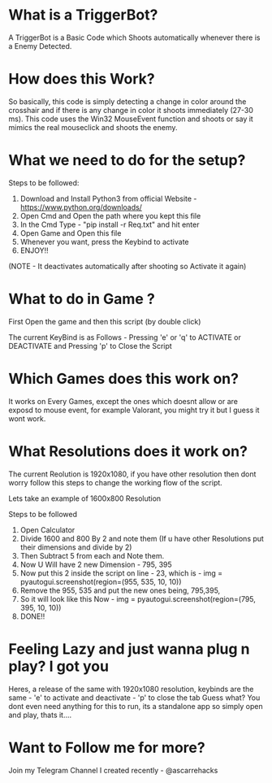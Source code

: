 # What is a TriggerBot?

A TriggerBot is a Basic Code which Shoots automatically whenever there is a Enemy Detected.

# How does this Work?

So basically, this code is simply detecting a change in color around the crosshair and if there is any change in color it shoots immediately (27-30 ms).
This code uses the Win32 MouseEvent function and shoots or say it mimics the real mouseclick and shoots the enemy.

# What we need to do for the setup?

Steps to be followed:
1. Download and Install Python3 from official Website - https://www.python.org/downloads/
2. Open Cmd and Open the path where you kept this file
3. In the Cmd Type - "pip install -r Req.txt" and hit enter
4. Open Game and Open this file 
5. Whenever you want, press the Keybind to activate 
6. ENJOY!!

(NOTE - It deactivates automatically after shooting so Activate it again)


# What to do in Game ?

First Open the game and then this script (by double click)

The current KeyBind is as Follows - 
Pressing 'e' or 'q' to ACTIVATE or DEACTIVATE
and
Pressing 'p' to Close the Script

# Which Games does this work on?

It works on Every Games, except the ones which doesnt allow or are exposd to mouse event, for example Valorant, you might try it but I guess it wont work.

# What Resolutions does it work on?

The current Reolution is 1920x1080, if you have other resolution then dont worry follow this steps to change the working flow of the script.

Lets take an example of 1600x800 Resolution

Steps to be followed
1. Open Calculator
2. Divide 1600 and 800 By 2 and note them (If u have other Resolutions put their dimensions and divide by 2)
3. Then Subtract 5 from each and Note them.
4. Now U Will have 2 new Dimension - 795, 395
5. Now put this 2 inside the script on line - 23, which is -  img = pyautogui.screenshot(region=(955, 535, 10, 10))
6. Remove the 955, 535 and put the new ones being, 795,395,
7. So it will look like this Now -  img = pyautogui.screenshot(region=(795, 395, 10, 10))
8. DONE!!


# Feeling Lazy and just wanna plug n play? I got you
Heres, a release of the same with 1920x1080 resolution, 
keybinds are the same - 'e' to activate and deactivate - 'p' to close the tab
Guess what? You dont even need anything for this to run, its a standalone app so simply open and play, thats it....

# Want to Follow me for more?
Join my Telegram Channel I created recently - @ascarrehacks
